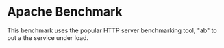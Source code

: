 # Apache Benchmark

This benchmark uses the popular HTTP server benchmarking tool, "ab" to put a the
service under load.
